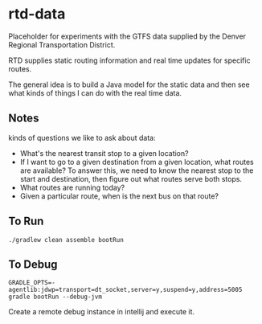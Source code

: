 # rtd-data

Placeholder for experiments with the GTFS data supplied by the Denver Regional Transportation District.

RTD supplies static routing information and real time updates for specific routes.

The general idea is to build a Java model for the static data and then see
what kinds of things I can do with the real time data.

## Notes

kinds of questions we like to ask about data:
* What's the nearest transit stop to a given location?
* If I want to go to a given destination from a given location, what routes are available? To answer this, we need to
know the nearest stop to the start and destination, then figure out what routes serve both stops.
* What routes are running today?
* Given a particular route, when is the next bus on that route?

## To Run

`./gradlew clean assemble bootRun`

## To Debug

`GRADLE_OPTS=-agentlib:jdwp=transport=dt_socket,server=y,suspend=y,address=5005 gradle bootRun --debug-jvm`

Create a remote debug instance in intellij and execute it.